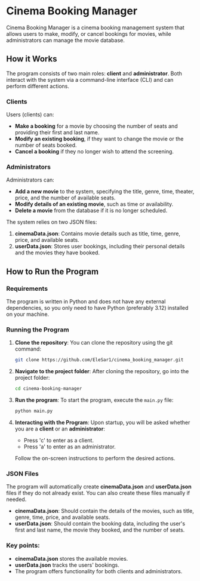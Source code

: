 # Cinema Booking Manager

Cinema Booking Manager is a cinema booking management system that allows users to make, modify, or cancel bookings for movies, while administrators can manage the movie database.

## How it Works

The program consists of two main roles: **client** and **administrator**. Both interact with the system via a command-line interface (CLI) and can perform different actions.

### Clients
Users (clients) can:
- **Make a booking** for a movie by choosing the number of seats and providing their first and last name.
- **Modify an existing booking**, if they want to change the movie or the number of seats booked.
- **Cancel a booking** if they no longer wish to attend the screening.

### Administrators
Administrators can:
- **Add a new movie** to the system, specifying the title, genre, time, theater, price, and the number of available seats.
- **Modify details of an existing movie**, such as time or availability.
- **Delete a movie** from the database if it is no longer scheduled.

The system relies on two JSON files:
1. **cinemaData.json**: Contains movie details such as title, time, genre, price, and available seats.
2. **userData.json**: Stores user bookings, including their personal details and the movies they have booked.

## How to Run the Program

### Requirements
The program is written in Python and does not have any external dependencies, so you only need to have Python (preferably 3.12) installed on your machine.

### Running the Program

1. **Clone the repository**:
   You can clone the repository using the git command:
   ```bash
   git clone https://github.com/EleSar1/cinema_booking_manager.git

2. **Navigate to the project folder**:
   After cloning the repository, go into the project folder:

   ```bash
   cd cinema-booking-manager
   ```

3. **Run the program**:
   To start the program, execute the `main.py` file:

   ```bash
   python main.py
   ```

4. **Interacting with the Program**:
   Upon startup, you will be asked whether you are a **client** or an **administrator**:

   * Press 'c' to enter as a client.
   * Press 'a' to enter as an administrator.

   Follow the on-screen instructions to perform the desired actions.

### JSON Files

The program will automatically create **cinemaData.json** and **userData.json** files if they do not already exist. You can also create these files manually if needed.

* **cinemaData.json**: Should contain the details of the movies, such as title, genre, time, price, and available seats.
* **userData.json**: Should contain the booking data, including the user's first and last name, the movie they booked, and the number of seats.

### Key points:

- **cinemaData.json** stores the available movies.
- **userData.json** tracks the users' bookings.
- The program offers functionality for both clients and administrators.
```
